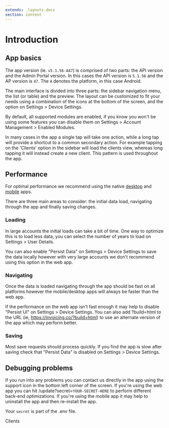 ```yaml
---
extends: _layouts.docs 
section: content
---
```


# Introduction

## App basics

The app version (ie. `v5.1.56-A47`) is comprised of two parts: the API version and the Admin Portal version. In this cases the API version is `5.1.56` and the AP version is `47`. The `A` denotes the platform, in this case Android.

The main interface is divided into three parts: the sidebar navigation menu, the list (or table) and the preview. The
layout can be customized to fit your needs using a combination of the icons at the bottom of the screen, and the option on Settings > Device Settings.

By default, all supported modules are enabled, if you know you won't be using some features you can disable them on
Settings > Account Management > Enabled Modules.

In many cases in the app a single tap will take one action, while a long tap will provide a shortcut to a common
secondary action. For example tapping on the 'Clients' option in the sidebar will load the clients view, whereas long
tapping it will instead create a new client. This pattern is used throughout the app.

## Performance

For optimal performance we recommend using the native [desktop](https://invoiceninja.com/desktop) and [mobile](https://invoiceninja.com/mobile) apps.

There are three main areas to consider: the initial data load, navigating through the app and finally saving changes.

### Loading

In large accounts the initial loads can take a bit of time. One way to optimize this is to load less data, you can select the number of years to load on Settings > User Details.

You can also enable "Persist Data" on Settings > Device Settings to save the data locally however with very large accounts we don't recommend using this option in the web app.

### Navigating

Once the data is loaded navigating through the app should be fast on all platforms however the mobile/desktop apps will always be faster than the web app.

If the performance on the web app isn't fast enough it may help to disable "Persist UI" on Settings > Device Settings. You can also add ?build=html to the URL (ie, https://invoicing.co/?build=html) to use an alternate version of the app which may perform better.

### Saving

Most save requests should process quickly. If you find the app is slow after saving check that "Persist Data" is disabled on Settings > Device Settings.

## Debugging problems

If you run into any problems you can contact us directly in the app using the support icon in the bottom left corner of
the screen. If you're using the web app you can hit /update?secret=`YOUR-SECRET-HERE` to perform different back-end optimizations. If
you're using the mobile app it may help to uninstall the app and then re-install the app.

Your `secret` is part of the .env file.

<x-next url=/docs/clients>Clients</x-next>